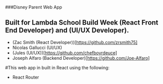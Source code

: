 ###Disney Parent Web App

## Built for Lambda School Build Week (React Front End Developer) and (UI/UX Developer).

- (Zac Smith (React Developer))[https://github.com/zrsmith75]
- Nicolas Gallucci (UI/UX)
- (Jules (UI/UX))[https://github.com/chefboyrdeuce]
- Joseph Alfaro (Backend Developer)[https://github.com/Joe-Alfaro]

#This web app in built in React using the following:

- React Router
